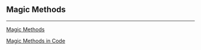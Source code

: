 Magic Methods
---
---

[Magic Methods](https://www.youtube.com/watch?v=9dEsv1aNUEE)

[Magic Methods in Code](https://www.youtube.com/watch?v=oDuXThOqans)
